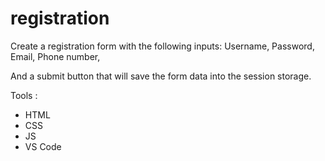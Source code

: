# registration


Create a registration form with the following inputs:
Username,
Password,
Email,
Phone number,

And a submit button that will save the form data into the session storage.


Tools :
* HTML 
* CSS
* JS 
* VS Code 

